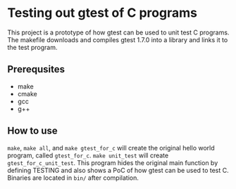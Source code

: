 # Testing out gtest of C programs
This project is a prototype of how gtest can be used to unit test C programs.
The makefile downloads and compiles gtest 1.7.0 into a library and links it to the test program.

## Prerequsites
* make
* cmake
* gcc
* g++

## How to use
`make`, `make all`, and `make gtest_for_c` will create the original hello world program, called `gtest_for_c`.
`make unit_test` will create `gtest_for_c_unit_test`. This program hides the original main function by defining TESTING and also shows a PoC of how gtest can be used to test C.
Binaries are located in `bin/` after compilation.

